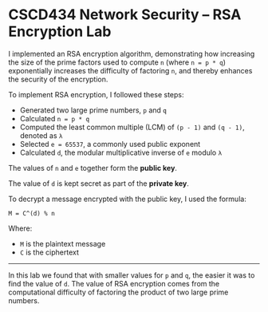 # CSCD434 Network Security – RSA Encryption Lab

I implemented an RSA encryption algorithm, demonstrating how increasing the size of the prime factors used to compute `n` (where `n = p * q`) exponentially increases the difficulty of factoring `n`, and thereby enhances the security of the encryption.

To implement RSA encryption, I followed these steps:
- Generated two large prime numbers, `p` and `q`
- Calculated `n = p * q`
- Computed the least common multiple (LCM) of `(p - 1)` and `(q - 1)`, denoted as `λ`
- Selected `e = 65537`, a commonly used public exponent
- Calculated `d`, the modular multiplicative inverse of `e` modulo `λ`

The values of `n` and `e` together form the **public key**.

The value of `d` is kept secret as part of the **private key**.

To decrypt a message encrypted with the public key, I used the formula:

`M = C^(d) % n`

Where:
- `M` is the plaintext message
- `C` is the ciphertext

---

In this lab we found that with smaller values for `p` and `q`, the easier it was to find the value of `d`. The value of RSA encryption comes from the computational difficulty of factoring the product of two large prime numbers.
